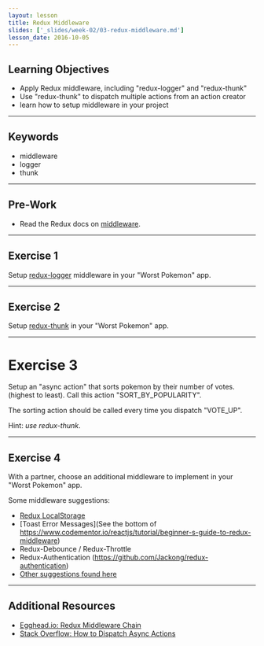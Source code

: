 ```yaml
---
layout: lesson
title: Redux Middleware
slides: ['_slides/week-02/03-redux-middleware.md']
lesson_date: 2016-10-05
---
```


## Learning Objectives

- Apply Redux middleware, including "redux-logger" and "redux-thunk"
- Use "redux-thunk" to dispatch multiple actions from an action creator
- learn how to setup middleware in your project

---

## Keywords

- middleware
- logger
- thunk

---

## Pre-Work

- Read the Redux docs on [middleware](http://redux.js.org/docs/advanced/Middleware.html).

---

## Exercise 1

Setup [redux-logger](https://github.com/evgenyrodionov/redux-logger) middleware in your "Worst Pokemon" app.

---

## Exercise 2

Setup [redux-thunk](https://github.com/gaearon/redux-thunk) in your "Worst Pokemon" app.

---

# Exercise 3

Setup an "async action" that sorts pokemon by their number of votes.
(highest to least). Call this action "SORT_BY_POPULARITY".

The sorting action should be called every time you dispatch "VOTE_UP".

Hint: *use redux-thunk*.

---

## Exercise 4

With a partner, choose an additional middleware to implement in your "Worst Pokemon" app.

Some middleware suggestions:

- [Redux LocalStorage](https://github.com/elgerlambert/redux-localstorage)
- [Toast Error Messages](See the bottom of https://www.codementor.io/reactjs/tutorial/beginner-s-guide-to-redux-middleware)
- Redux-Debounce / Redux-Throttle
- Redux-Authentication (https://github.com/Jackong/redux-authentication)
- [Other suggestions found here](https://github.com/xgrommx/awesome-redux#react---a-javascript-library-for-building-user-interfaces)

---

## Additional Resources

- [Egghead.io: Redux Middleware Chain](https://egghead.io/lessons/javascript-redux-the-middleware-chain?course=building-react-applications-with-idiomatic-redux)
- [Stack Overflow: How to Dispatch Async Actions](http://stackoverflow.com/questions/35411423/how-to-dispatch-a-redux-action-with-a-timeout/35415559#35415559)